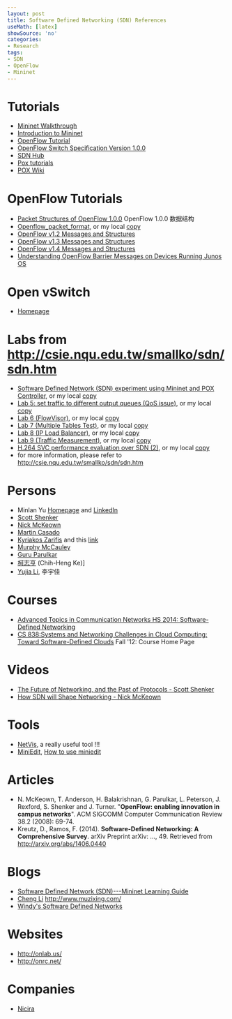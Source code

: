 ```yaml
---
layout: post
title: Software Defined Networking (SDN) References
useMath: [latex]
showSource: 'no'
categories:
- Research
tags:
- SDN
- OpenFlow
- Mininet
---
```


# Tutorials
 - [Mininet Walkthrough][40]
 - [Introduction to Mininet][41]
 - [OpenFlow Tutorial][13]
 - [OpenFlow Switch Specification Version 1.0.0][14]
 - [SDN Hub][47]
 - [Pox tutorials][49]
 - [POX Wiki][50]

# OpenFlow Tutorials
 - [Packet Structures of OpenFlow 1.0.0][15]  OpenFlow 1.0.0 数据结构
 - [Openflow_packet_format][42], or my local [copy][43]
 - [OpenFlow v1.2 Messages and Structures][46]
 - [OpenFlow v1.3 Messages and Structures][44]
 - [OpenFlow v1.4 Messages and Structures][45]
 - [Understanding OpenFlow Barrier Messages on Devices Running Junos OS][48]

# Open vSwitch
 - [Homepage][51]

# Labs from <http://csie.nqu.edu.tw/smallko/sdn/sdn.htm>
 - [Software Defined Network (SDN) experiment using Mininet and POX Controller][28], or my local [copy][29]
 - [Lab 5: set traffic to different output queues (QoS issue)][26], or my local [copy][27]
 - [Lab 6 (FlowVisor)][20], or my local [copy][21]
 - [Lab 7 (Multiple Tables Test)][22], or my local [copy][23]
 - [Lab 8 (IP Load Balancer)][16], or my local [copy][17]
 - [Lab 9 (Traffic Measurement)][18], or my local [copy][19]
 - [H.264 SVC performance evaluation over SDN (2)][24], or my local [copy][25]
 - for more information, please refer to <http://csie.nqu.edu.tw/smallko/sdn/sdn.htm>

# Persons
 - Minlan Yu [Homepage][10] and [LinkedIn][12]
 - [Scott Shenker][30]
 - [Nick McKeown][31]
 - [Martìn Casado][4]
 - [Kyriakos Zarifis][8] and this [link][9]
 - [Murphy McCauley][11]
 - [Guru Parulkar][32]
 - [柯志亨][33] (Chih-Heng Ke)]
 - [Yujia Li][34], 李宇佳


# Courses
 - [Advanced Topics in Communication Networks HS 2014: Software-Defined Networking][1]
 - [CS 838:Systems and Networking Challenges in Cloud Computing: Toward Software-Defined Clouds][36] Fall '12: Course Home Page



# Videos
 - [The Future of Networking, and the Past of Protocols - Scott Shenker][2]
 - [How SDN will Shape Networking - Nick McKeown][3]

# Tools
 - [NetVis][35], a really useful tool !!!
 - [MiniEdit][38], [How to use miniedit][39]

# Articles
 - N. McKeown, T. Anderson, H. Balakrishnan, G. Parulkar, L. Peterson, J. Rexford, S. Shenker and J. Turner. "**OpenFlow: enabling innovation in campus networks**". ACM SIGCOMM Computer Communication Review 38.2 (2008): 69-74.
 - Kreutz, D., Ramos, F. (2014). **Software-Defined Networking: A Comprehensive Survey**. arXiv Preprint arXiv: …, 49. Retrieved from http://arxiv.org/abs/1406.0440


# Blogs
 - [Software Defined Network (SDN)---Mininet Learning Guide][6]
 - [Cheng Li][5] http://www.muzixing.com/
 - [Windy's Software Defined Networks][37]

# Websites
 - <http://onlab.us/>
 - <http://onrc.net/>


# Companies
 - [Nicira][7]



[51]: http://openvswitch.github.io/
[50]: https://openflow.stanford.edu/display/ONL/POX+Wiki
[49]: https://github.com/hip2b2/poxstuff
[48]: http://www.juniper.net/techpubs/en_US/junos13.2/topics/concept/junos-sdn-openflow-messages-barrier-overview.html
[47]: http://sdnhub.org/
[46]: http://ryu.readthedocs.org/en/latest/ofproto_v1_2_ref.html
[45]: http://ryu.readthedocs.org/en/latest/ofproto_v1_4_ref.html
[44]: http://ryu.readthedocs.org/en/latest/ofproto_v1_3_ref.html
[43]: /pdf/openflow/Openflow_packet_format.pdf
[42]: http://archive.openflow.org/wk/images/c/c5/Openflow_packet_format.pdf
[41]: https://github.com/mininet/mininet/wiki/Introduction-to-Mininet
[40]: http://mininet.org/walkthrough/
[39]: http://www.slideshare.net/limura/how-to-use-miniedit
[38]: http://techandtrains.com/category/miniedit/
[37]: http://windysdn.blogspot.tw/
[36]: http://pages.cs.wisc.edu/~akella/CS838/F12/index.html
[35]: http://www.cs.toronto.edu/~yujiali/proj/netvis.html
[34]: http://www.cs.toronto.edu/~yujiali/projects.html
[33]: http://csie.nqu.edu.tw/smallko/
[32]: http://parulkar.com/
[31]: http://yuba.stanford.edu/~nickm/
[30]: http://www.eecs.berkeley.edu/Faculty/Homepages/shenker.html
[29]: /pdf/sdn/lab/mySDN.pdf
[28]: http://csie.nqu.edu.tw/smallko/sdn/mySDN.pdf
[27]: /pdf/sdn/lab/mySDN_Lab5.pdf
[26]: http://csie.nqu.edu.tw/smallko/sdn/mySDN_Lab5.pdf
[25]: /pdf/sdn/lab/h264_eva2.pdf
[24]: http://csie.nqu.edu.tw/smallko/sdn/h264_eva2.pdf
[23]: /pdf/sdn/lab/mySDN_Lab7.pdf
[22]: http://csie.nqu.edu.tw/smallko/sdn/mySDN_Lab7.pdf
[21]: /pdf/sdn/lab/mySDN_Lab6.pdf
[20]: http://csie.nqu.edu.tw/smallko/sdn/mySDN_Lab6.pdf
[19]: /pdf/sdn/lab/measure_traffic.pdf
[18]: http://csie.nqu.edu.tw/smallko/sdn/measure_traffic.pdf
[17]: /pdf/sdn/lab/mySDN_Lab8.pdf
[16]: http://csie.nqu.edu.tw/smallko/sdn/mySDN_Lab8.pdf
[1]: http://www.csg.ethz.ch/education/lectures/ATCN/hs2014
[2]: https://www.youtube.com/watch?v=YHeyuD89n1Y
[3]: https://www.youtube.com/watch?v=c9-K5O_qYgA
[4]: http://yuba.stanford.edu/~casado/
[5]: http://www.muzixing.com/
[6]: http://csie.nqu.edu.tw/smallko/sdn/sdn.htm
[7]: http://en.wikipedia.org/wiki/Nicira
[8]: https://www.linkedin.com/profile/view?id=15296045&authType=NAME_SEARCH&authToken=FTDo&locale=en_US&trk=tyah&trkInfo=idx%3A1-1-1%2CtarId%3A1425764418953%2Ctas%3AKyriakos+Zarifis
[9]: http://nsl.cs.usc.edu/Profiles/KyriakosZarifis
[10]: http://www-bcf.usc.edu/~minlanyu/
[11]: http://opennetsummit.org/archives/apr12/mccauley-mon-nox.pdf
[12]: https://www.linkedin.com/pub/minlan-yu/9/b90/999/en
[13]: http://archive.openflow.org/wk/index.php/OpenFlow_Tutorial
[14]: https://www.opennetworking.org/images/stories/downloads/sdn-resources/onf-specifications/openflow/openflow-spec-v1.0.0.pdf
[15]: /pdf/openflow/openflow-1.0-packet-structures-draft-0.pdf

